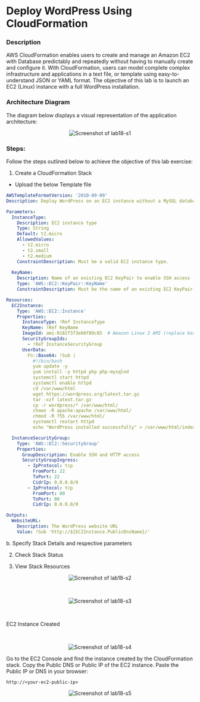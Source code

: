 # Deploy WordPress Using CloudFormation

### Description
AWS CloudFormation enables users to create and manage an Amazon EC2 with Database predictably and
repeatedly without having to manually create and configure it.
With CloudFormation, users can model complete complex infrastructure and applications in a text file, or template
using easy-to-understand JSON or YAML format.
The objective of this lab is to launch an EC2 (Linux) instance with a full WordPress installation.


### Architecture Diagram
The diagram below displays a visual representation of the application architecture:

<p align="center">
  <img src="https://github.com/jatinbunkar/AWS-Clouds/blob/0a22cd068ace1a6760771de0e8b737ca65058fdd/Screenshots/lab18-s1.png" alt="Screenshot of lab18-s1">
</p>


### Steps:


Follow the steps outlined below to achieve the objective of this lab exercise:
1. Create a CloudFormation Stack
- Upload the below Template file


```yaml
AWSTemplateFormatVersion: '2010-09-09'
Description: Deploy WordPress on an EC2 instance without a MySQL database

Parameters:
  InstanceType:
    Description: EC2 instance type
    Type: String
    Default: t2.micro
    AllowedValues:
      - t2.micro
      - t2.small
      - t2.medium
    ConstraintDescription: Must be a valid EC2 instance type.
  
  KeyName:
    Description: Name of an existing EC2 KeyPair to enable SSH access
    Type: 'AWS::EC2::KeyPair::KeyName'
    ConstraintDescription: Must be the name of an existing EC2 KeyPair.

Resources:
  EC2Instance:
    Type: 'AWS::EC2::Instance'
    Properties: 
      InstanceType: !Ref InstanceType
      KeyName: !Ref KeyName
      ImageId: ami-0182f373e66f89c85  # Amazon Linux 2 AMI (replace based on your region)
      SecurityGroupIds:
        - !Ref InstanceSecurityGroup
      UserData:
        Fn::Base64: !Sub |
          #!/bin/bash
          yum update -y
          yum install -y httpd php php-mysqlnd
          systemctl start httpd
          systemctl enable httpd
          cd /var/www/html
          wget https://wordpress.org/latest.tar.gz
          tar -xzf latest.tar.gz
          cp -r wordpress/* /var/www/html/
          chown -R apache:apache /var/www/html/
          chmod -R 755 /var/www/html/
          systemctl restart httpd
          echo "WordPress installed successfully" > /var/www/html/index.html

  InstanceSecurityGroup:
    Type: 'AWS::EC2::SecurityGroup'
    Properties:
      GroupDescription: Enable SSH and HTTP access
      SecurityGroupIngress:
        - IpProtocol: tcp
          FromPort: 22
          ToPort: 22
          CidrIp: 0.0.0.0/0
        - IpProtocol: tcp
          FromPort: 80
          ToPort: 80
          CidrIp: 0.0.0.0/0

Outputs:
  WebsiteURL:
    Description: The WordPress website URL
    Value: !Sub 'http://${EC2Instance.PublicDnsName}/'
```

b. Specify Stack Details and respective parameters

2. Check Stack Status

3. View Stack Resources

<p align="center">
  <img src="https://github.com/jatinbunkar/AWS-Clouds/blob/0a22cd068ace1a6760771de0e8b737ca65058fdd/Screenshots/lab18-s2.png" alt="Screenshot of lab18-s2">
</p>

<br>

<p align="center">
  <img src="https://github.com/jatinbunkar/AWS-Clouds/blob/0a22cd068ace1a6760771de0e8b737ca65058fdd/Screenshots/lab18-s3.png" alt="Screenshot of lab18-s3">
</p>

<br>

EC2 Instance Created

<br>

<p align="center">
  <img src="https://github.com/jatinbunkar/AWS-Clouds/blob/0a22cd068ace1a6760771de0e8b737ca65058fdd/Screenshots/lab18-s4.png" alt="Screenshot of lab18-s4">
</p>

Go to the EC2 Console and find the instance created by the CloudFormation stack.
Copy the Public DNS or Public IP of the EC2 instance.
Paste the Public IP or DNS in your browser:
    
    http://<your-ec2-public-ip>



<p align="center">
  <img src="https://github.com/jatinbunkar/AWS-Clouds/blob/0a22cd068ace1a6760771de0e8b737ca65058fdd/Screenshots/lab18-s5.png" alt="Screenshot of lab18-s5">
</p>



